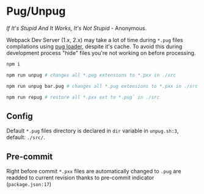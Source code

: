 # Pug/Unpug

<i>If It's Stupid And It Works, It's Not Stupid</i> - Anonymous.

Webpack Dev Server (1.x, 2.x) may take a lot of time during `*.pug` files compilations using [pug loader](https://github.com/pugjs/pug-loader), despite it's cache. To avoid this during development process "hide" files you're not working on before processing.

```bash
npm i
```

```bash
npm run unpug # changes all *.pug extensions to *.pxx in ./src
```

```bash
npm run unpug bar.pug # changes all *.pug extensions to *.pxx in ./src except ./src/bar.pug
```

```bash
npm run repug # restore all *.pxx ext to *.pug` in ./src
```

## Config

Default `*.pug` files directory is declared in `dir` variable in `unpug.sh:3`, default: `./src/`.

## Pre-commit

Right before commit `*.pxx` files are automatically changed to `.pug` are readded to current revision thanks to pre-commit indicator (`package.json:17`)
